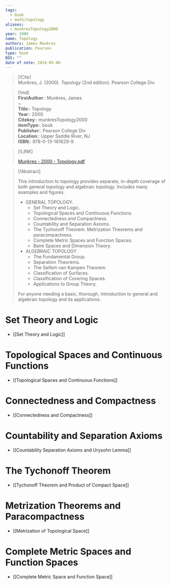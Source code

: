 ```yaml
---
tags:
  - book
  - math/topology
aliases:
  - munkresTopology2000
year: 2000
name: Topology
authors: James Munkres
publication: Pearson
type: book
DOI: ""
date of note: 2024-05-06
---
```


> [!Cite]  
> Munkres, J. (2000). _Topology_ (2nd edition). Pearson College Div.

  
>[!md]  
> **FirstAuthor**:: Munkres, James  
~  
> **Title**:: Topology  
> **Year**:: 2000  
> **Citekey**:: munkresTopology2000  
> **itemType**:: book  
> **Publisher**:: Pearson College Div  
> **Location**:: Upper Saddle River, NJ  
> **ISBN**:: 978-0-13-181629-9  
  
> [!LINK]  
>  
> [Munkres - 2000 - Topology.pdf](file:///Users/lukexie/Zotero/storage/7V7QWRL8/Munkres%20-%202000%20-%20Topology.pdf)


>[!Abstract]  
>  
> This introduction to topology provides separate, in-depth coverage of both general topology and algebraic topology. Includes many examples and figures.  
> 
> - GENERAL TOPOLOGY. 
> 	- Set Theory and Logic. 
> 	- Topological Spaces and Continuous Functions. 
> 	- Connectedness and Compactness. 
> 	- Countability and Separation Axioms. 
> 	- The Tychonoff Theorem. Metrization Theorems and paracompactness. 
> 	- Complete Metric Spaces and Function Spaces. 
> 	- Baire Spaces and Dimension Theory. 
> - ALGEBRAIC TOPOLOGY. 
> 	- The Fundamental Group. 
> 	- Separation Theorems. 
> 	- The Seifert-van Kampen Theorem. 
> 	- Classification of Surfaces. 
> 	- Classification of Covering Spaces. 
> 	- Applications to Group Theory.  
> 	  
> For anyone needing a basic, thorough, introduction to general and algebraic topology and its applications.  


# Set Theory and Logic

- [[Set Theory and Logic]]

# Topological Spaces and Continuous Functions
  
- [[Topological Spaces and Continuous Functions]]

# Connectedness and Compactness

- [[Connectedness and Compactness]]

# Countability and Separation Axioms

- [[Countability Separation Axioms and Urysohn Lemma]]

# The Tychonoff Theorem 

- [[Tychonoff Theorem and Product of Compact Space]]

# Metrization Theorems and Paracompactness

- [[Metrization of Topological Space]]

# Complete Metric Spaces and Function Spaces

- [[Complete Metric Space and Function Space]]